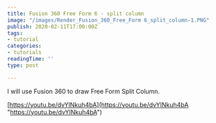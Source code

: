 ```yaml
---
title: Fusion 360 Free Form 6 - split column
image: "/images/Render_Fusion_360_Free_Form 6_split_column-1.PNG"
publish: 2020-02-11T17:00:00Z
tags:
- tutorial
categories:
- tutorials
readingTime: ''
type: post

---
```

I will use Fusion 360 to draw Free Form Split Column.

[https://youtu.be/dvYlNkuh4bA](https://youtu.be/dvYlNkuh4bA "https://youtu.be/dvYlNkuh4bA")